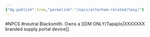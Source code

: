 ```yaml
---
{"dg-publish":true,"permalink":"/npcs/alterham-related/tony/"}
---
```


#NPCS #neutral
Blacksmith. Owns a [[DM ONLY/Tapajós\|XXXXXXX branded supply portal device]].